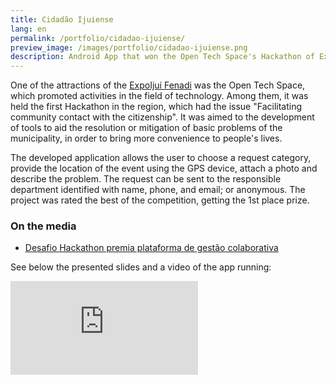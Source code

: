 ```yaml
---
title: Cidadão Ijuiense
lang: en
permalink: /portfolio/cidadao-ijuiense/
preview_image: /images/portfolio/cidadao-ijuiense.png
description: Android App that won the Open Tech Space's Hackathon of ExpoIjuí Fenadi 2016. It allows the user to send requests directly to the Government in order to expedite the service of such occurrences.
---
```

One of the attractions of the [ExpoIjuí Fenadi](http://expoijuifenadi.com.br/) was the Open Tech Space, which promoted activities in the field of technology. Among them, it was held the first Hackathon in the region, which had the issue "Facilitating community contact with the citizenship". It was aimed to the development of tools to aid the resolution or mitigation of basic problems of the municipality, in order to bring more convenience to people's lives.

The developed application allows the user to choose a request category, provide the location of the event using the GPS device, attach a photo and describe the problem. The request can be sent to the responsible department identified with name, phone, and email; or anonymous. The project was rated the best of the competition, getting the 1st place prize.

### On the media

* [Desafio Hackathon premia plataforma de gestão colaborativa](http://expoijuifenadi.com.br/desafio-hackathon-premia-iniciativa-de-gestao-colaborativa/)

See below the presented slides and a video of the app running:

<iframe class="iframe-doc" src="https://docs.google.com/presentation/d/1sXyLoh8OLj9_X9JgdlnqCzFLcTro-rgDJun0_XE_4bM/embed?start=false&loop=false&" frameborder="0" allowfullscreen="true" mozallowfullscreen="true" webkitallowfullscreen="true"></iframe>